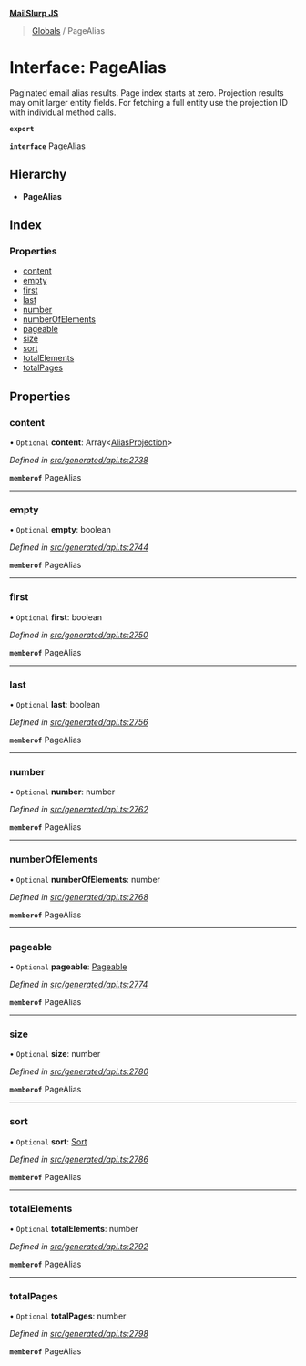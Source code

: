 **[MailSlurp JS](../README.md)**

> [Globals](../README.md) / PageAlias

# Interface: PageAlias

Paginated email alias results. Page index starts at zero. Projection results may omit larger entity fields. For fetching a full entity use the projection ID with individual method calls.

**`export`** 

**`interface`** PageAlias

## Hierarchy

* **PageAlias**

## Index

### Properties

* [content](pagealias.md#content)
* [empty](pagealias.md#empty)
* [first](pagealias.md#first)
* [last](pagealias.md#last)
* [number](pagealias.md#number)
* [numberOfElements](pagealias.md#numberofelements)
* [pageable](pagealias.md#pageable)
* [size](pagealias.md#size)
* [sort](pagealias.md#sort)
* [totalElements](pagealias.md#totalelements)
* [totalPages](pagealias.md#totalpages)

## Properties

### content

• `Optional` **content**: Array\<[AliasProjection](aliasprojection.md)>

*Defined in [src/generated/api.ts:2738](https://github.com/mailslurp/mailslurp-client/blob/aa918cc/src/generated/api.ts#L2738)*

**`memberof`** PageAlias

___

### empty

• `Optional` **empty**: boolean

*Defined in [src/generated/api.ts:2744](https://github.com/mailslurp/mailslurp-client/blob/aa918cc/src/generated/api.ts#L2744)*

**`memberof`** PageAlias

___

### first

• `Optional` **first**: boolean

*Defined in [src/generated/api.ts:2750](https://github.com/mailslurp/mailslurp-client/blob/aa918cc/src/generated/api.ts#L2750)*

**`memberof`** PageAlias

___

### last

• `Optional` **last**: boolean

*Defined in [src/generated/api.ts:2756](https://github.com/mailslurp/mailslurp-client/blob/aa918cc/src/generated/api.ts#L2756)*

**`memberof`** PageAlias

___

### number

• `Optional` **number**: number

*Defined in [src/generated/api.ts:2762](https://github.com/mailslurp/mailslurp-client/blob/aa918cc/src/generated/api.ts#L2762)*

**`memberof`** PageAlias

___

### numberOfElements

• `Optional` **numberOfElements**: number

*Defined in [src/generated/api.ts:2768](https://github.com/mailslurp/mailslurp-client/blob/aa918cc/src/generated/api.ts#L2768)*

**`memberof`** PageAlias

___

### pageable

• `Optional` **pageable**: [Pageable](pageable.md)

*Defined in [src/generated/api.ts:2774](https://github.com/mailslurp/mailslurp-client/blob/aa918cc/src/generated/api.ts#L2774)*

**`memberof`** PageAlias

___

### size

• `Optional` **size**: number

*Defined in [src/generated/api.ts:2780](https://github.com/mailslurp/mailslurp-client/blob/aa918cc/src/generated/api.ts#L2780)*

**`memberof`** PageAlias

___

### sort

• `Optional` **sort**: [Sort](sort.md)

*Defined in [src/generated/api.ts:2786](https://github.com/mailslurp/mailslurp-client/blob/aa918cc/src/generated/api.ts#L2786)*

**`memberof`** PageAlias

___

### totalElements

• `Optional` **totalElements**: number

*Defined in [src/generated/api.ts:2792](https://github.com/mailslurp/mailslurp-client/blob/aa918cc/src/generated/api.ts#L2792)*

**`memberof`** PageAlias

___

### totalPages

• `Optional` **totalPages**: number

*Defined in [src/generated/api.ts:2798](https://github.com/mailslurp/mailslurp-client/blob/aa918cc/src/generated/api.ts#L2798)*

**`memberof`** PageAlias
